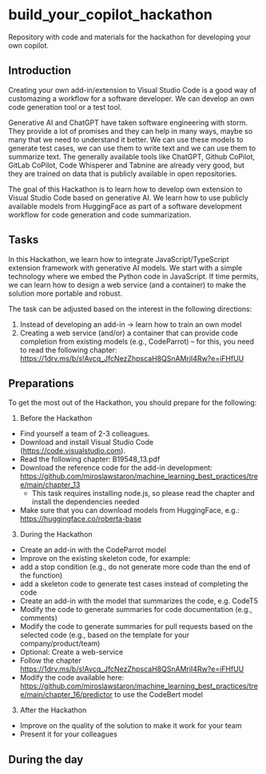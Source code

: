 # build_your_copilot_hackathon
Repository with code and materials for the hackathon for developing your own copilot. 

## Introduction
Creating your own add-in/extension to Visual Studio Code is a good way of customazing a workflow for a software developer. We can develop an own code generation tool or a test tool. 

Generative AI and ChatGPT have taken software engineering with storm. They provide a lot of promises and they can help in many ways, maybe so many that we need to understand it better. We can use these models to generate test cases, we can use them to write text and we can use them to summarize text. The generally available tools like ChatGPT, Github CoPilot, GitLab CoPilot, Code Whisperer and Tabnine are already very good, but they are trained on data that is publicly available in open repositories. 

The goal of this Hackathon is to learn how to develop own extension to Visual Studio Code based on generative AI. We learn how to use publicly available models from HuggingFace as part of a software development workflow for code generation and code summarization. 

## Tasks
In this Hackathon, we learn how to integrate JavaScript/TypeScript extension framework with generative AI models. We start with a simple technology where we embed the Python code in JavaScript. If time permits, we can learn how to design a web service (and a container) to make the solution more portable and robust. 

The task can be adjusted based on the interest in the following directions:
1)	Instead of developing an add-in -> learn how to train an own model 
2)	Creating a web service (and/or) a container that can provide code completion from existing models (e.g., CodeParrot) – for this, you need to read the following chapter: https://1drv.ms/b/s!Avcq_JfcNezZhpscaH8QSnAMrjI4Rw?e=iFHfUU 

## Preparations
To get the most out of the Hackathon, you should prepare for the following: 
1.	Before the Hackathon
* Find yourself a team of 2-3 colleagues.
* Download and install Visual Studio Code (https://code.visualstudio.com).
* Read the following chapter: B19548_13.pdf
* Download the reference code for the add-in development: https://github.com/miroslawstaron/machine_learning_best_practices/tree/main/chapter_13 
  * This task requires installing node.js, so please read the chapter and install the dependencies needed
* Make sure that you can download models from HuggingFace, e.g.: https://huggingface.co/roberta-base 
3.	During the Hackathon
* Create an add-in with the CodeParrot model
 * Improve on the existing skeleton code, for example: 	
 * add a stop condition (e.g., do not generate more code than the end of the function)
 * add a skeleton code to generate test cases instead of completing the code
* Create an add-in with the model that summarizes the code, e.g. CodeT5
 * Modify the code to generate summaries for code documentation (e.g., comments)
 * Modify the code to generate summaries for pull requests based on the selected code (e.g., based on the template for your company/product/team)
* Optional: Create a web-service
 * Follow the chapter https://1drv.ms/b/s!Avcq_JfcNezZhpscaH8QSnAMrjI4Rw?e=iFHfUU
 * Modify the code available here: https://github.com/miroslawstaron/machine_learning_best_practices/tree/main/chapter_16/predictor to use the CodeBert model
3.	After the Hackathon
* Improve on the quality of the solution to make it work for your team
* Present it for your colleagues

## During the day
